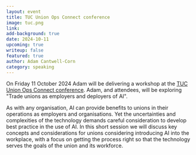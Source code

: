 ```yaml
---
layout: event
title: TUC Union Ops Connect conference
image: tuc.png
link: 
add-background: true
date: 2024-10-11
upcoming: true
writeup: false
featured: true
author: Adam Cantwell-Corn
category: speaking
---
```

On Friday 11 October 2024 Adam will be delivering a workshop at the [TUC Union Ops Connect conference](https://tuc.zohobackstage.com/UnionOpsConnect2024#/?lang=en). Adam, and attendees, will be exploring "Trade unions as employers and deployers of AI". 

As with any organisation, AI can provide benefits to unions in their operations as employers and organisations. Yet the uncertainties and complexities of the technology demands careful consideration to develop best practice in the use of AI. In this short session we will discuss key concepts and considerations for unions
considering introducing AI into the workplace, with a focus on getting the process right so that the technology serves the goals of the union and its workforce.